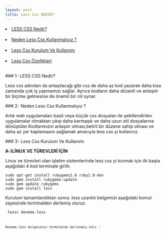 ```yaml
---
layout: post
title: Less Css NEDİR?
---
```

<li><a href="#less1"> LESS CSS Nedir?</a></li><br>
<li><a href="#less2"> Neden Less Css Kullanmalıyız ? </a></li><br>
<li><a href="#less3"> Less Css Kurulum Ve Kullanımı</a></li><br>
<li><a href="#less4"> Less Css Özellikleri</a></li><br>

###<a id="less1"> 1- LESS CSS Nedir? </a>

Less css adından da anlaşılacağı gibi css de daha az kod yazarak daha kısa zamanda çok iş yapmamızı sağlar. Ayrıca kodların daha düzenli ve anlaşılır bir biçime gelmesine de önemli bir rol oynar.

###<a id="less2"> 2- Neden Less Css Kullanmalıyız ? </a>

Artık web uygulamaları basit veya küçük css dosyaları ile şekillendirilen uygulamalar olmaktan çıkıp daha karmaşık ve daha uzun stil dosyalarına dönüştüler.Kodlarımızın anlaşılır olması,belirli bir düzene sahip olması
ve daha az yer kaplamasını sağlamak amacıyla less css yi kullanırız.

###<a id="less3"> 3- Less Css Kurulum Ve Kullanımı </a><br>

<b> A-)LİNUX VE TÜREVLERİ İÇİN </b>

Linux ve türevleri olan işletim sistemlerinde less css yi kurmak için ilk başta aşağıdaki 4 kod terminale girilir.

 	sudo apt-get install rubygems1.8 ruby1.8-dev 
 	sudo gem install rubygems-update 
	sudo gem update rubygems 
	sudo gem install less 

Kurulum tamamlandıktan sonra .less uzantılı belgemizi aşağıdaki komut sayesinde terminalden derlemiş oluruz.

<code> lessc deneme.less <code><br>

Deneme.less belgesinin terminalde derlenmiş hali :
















